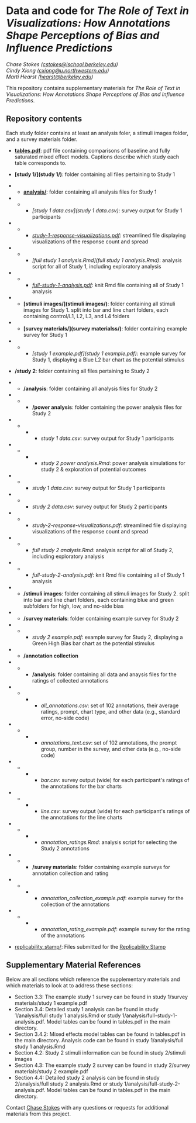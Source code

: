 # Data and code for _The Role of Text in Visualizations: How Annotations Shape Perceptions of Bias and Influence Predictions_

_Chase Stokes ([cstokes@ischool.berkeley.edu](mailto:cstokes@ischool.berkeley.edu))_<br>
_Cindy Xiong ([cxiong@u.northwestern.edu](mailto:cxiong@u.northwestern.edu ))_<br>
_Marti Hearst ([hearst@berkeley.edu](mailto:hearst@berkeley.edu))_<br>

This repository contains supplementary materials for _The Role of Text in Visualizations: How Annotations Shape Perceptions of Bias and Influence Predictions_.

## Repository contents

Each study folder contains at least an analysis foler, a stimuli images folder, and a survey materials folder.

- **[tables.pdf](tables.pdf)**: pdf file containing comparisons of baseline and fully saturated mixed effect models. Captions describe which study each table corresponds to. 
- **[study 1/](study 1/)**: folder containing all files pertaining to Study 1
- - **[analysis/](analysis/)**: folder containing all analysis files for Study 1
- - - *[study 1 data.csv](study 1 data.csv)*: survey output for Study 1 participants
- - - *[study-1-response-visualizations.pdf](study-1-response-visualizations.pdf)*: streamlined file displaying visualizations of the  response count and spread
- - - *[full study 1 analysis.Rmd](full study 1 analysis.Rmd)*: analysis script for all of Study 1, including exploratory analysis
- - - *[full-study-1-analysis.pdf](full-study-1-analysis.pdf)*: knit Rmd file containing all of Study 1 analysis
- - **[stimuli images/](stimuli images/)**: folder containing all stimuli images for Study 1. split into bar and line chart folders, each containing control/L1, L2, L3, and L4 folders
- - **[survey materials/](survey materialss/)**: folder containing example survey for Study 1
- - - *[study 1 example.pdf](study 1 example.pdf)*: example survey for Study 1, displaying a Blue L2 bar chart as the potential stimulus

- **/study 2**: folder containing all files pertaining to Study 2
- - **/analysis**: folder containing all analysis files for Study 2
- - - **/power analysis**: folder containing the power analysis files for Study 2
- - - - *study 1 data.csv*: survey output for Study 1 participants
- - - - *study 2 power analysis.Rmd*: power analysis simulations for study 2 & exploration of potential outcomes
- - - *study 1 data.csv*: survey output for Study 1 participants
- - - *study 2 data.csv*: survey output for Study 2 participants
- - - *study-2-response-visualizations.pdf*: streamlined file displaying visualizations of the  response count and spread
- - - *full study 2 analysis.Rmd*: analysis script for all of Study 2, including exploratory analysis
- - - *full-study-2-analysis.pdf*: knit Rmd file containing all of Study 1 analysis
- - **/stimuli images**: folder containing all stimuli images for Study 2. split into bar and line chart folders, each containing blue and green subfolders for high, low, and no-side bias
- - **/survey materials**: folder containing example survey for Study 2
- - - *study 2 example.pdf*: example survey for Study 2, displaying a Green High Bias bar chart as the potential stimulus
- - **/annotation collection**
- - - **/analysis**: folder containing all data and anaysis files for the ratings of collected annotations
- - - - *all_annotations.csv*: set of 102 annotations, their average ratings, prompt, chart type, and other data (e.g., standard error, no-side code)
- - - - *annotations_text.csv*: set of 102 annotations, the prompt group, number in the survey, and other data (e.g., no-side code)
- - - - *bar.csv*: survey output (wide) for each participant's ratings of the annotations for the bar charts
- - - - *line.csv*: survey output (wide) for each participant's ratings of the annotations for the line charts
- - - - *annotation_ratings.Rmd*: analysis script for selecting the Study 2 annotations
- - - **/survey materials**: folder containing example surveys for annotation collection and rating
- - - - *annotation_collection_example.pdf*: example survey for the collection of the annotations
- - - - *annotation_rating_example.pdf*: example survey for the rating of the annotations
- [replicability_stamp/](replicability_stamp/): Files submitted for the [Replicability Stamp](http://www.replicabilitystamp.org/requirements.html)

## Supplementary Material References

Below are all sections which reference the supplementary materials and which materials to look at to address these sections:

- Section 3.3: The example study 1 survey can be found in study 1/survey materials/study 1 example.pdf
- Section 3.4: Detailed study 1 analysis can be found in study 1/analysis/full study 1 analysis.Rmd or study 1/analysis/full-study-1-analysis.pdf. Model tables can be found in tables.pdf in the main directory.
- Section 3.4.2: Mixed effects model tables can be found in tables.pdf in the main directory. Analysis code can be found in study 1/analysis/full study 1 analysis.Rmd
- Section 4.2: Study 2 stimuli information can be found in study 2/stimuli images
- Section 4.3: The example study 2 survey can be found in study 2/survey materials/study 2 example.pdf
- Section 4.4: Detailed study 2 analysis can be found in study 2/analysis/full study 2 analysis.Rmd or study 1/analysis/full-study-2-analysis.pdf. Model tables can be found in tables.pdf in the main directory.

Contact [Chase Stokes](mailto:cstokes@ischool.berkeley.edu) with any questions or requests for additional materials from this project.
